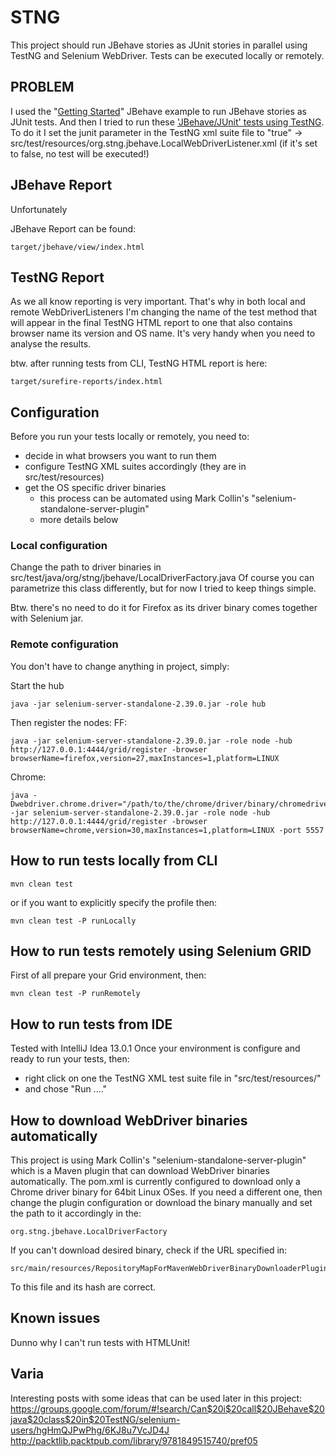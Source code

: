 # STNG

This project should run JBehave stories as JUnit stories in parallel using TestNG and Selenium WebDriver.
Tests can be executed locally or remotely.


## PROBLEM
I used the "[Getting Started](http://jbehave.org/reference/stable/getting-started.html)" JBehave example to run JBehave stories as JUnit tests.
And then I tried to run these ['JBehave/JUnit' tests using TestNG](http://testng.org/doc/documentation-main.html#junit).
To do it I set the junit parameter in the TestNG xml suite file to "true" -> src/test/resources/org.stng.jbehave.LocalWebDriverListener.xml
(if it's set to false, no test will be executed!)

## JBehave Report
Unfortunately

JBehave Report can be found:

    target/jbehave/view/index.html

## TestNG Report
As we all know reporting is very important.
That's why in both local and remote WebDriverListeners I'm changing the name of the test method
that will appear in the final TestNG HTML report to one that also contains browser name its version and OS name.
It's very handy when you need to analyse the results.

btw. after running tests from CLI, TestNG HTML report is here:

    target/surefire-reports/index.html


## Configuration
Before you run your tests locally or remotely, you need to:

* decide in what browsers you want to run them
* configure TestNG XML suites accordingly (they are in src/test/resources)
* get the OS specific driver binaries
    * this process can be automated using Mark Collin's "selenium-standalone-server-plugin"
    * more details below


### Local configuration
Change the path to driver binaries in src/test/java/org/stng/jbehave/LocalDriverFactory.java
Of course you can parametrize this class differently, but for now I tried to keep things simple.

Btw. there's no need to do it for Firefox as its driver binary comes together with Selenium jar.

### Remote configuration
You don't have to change anything in project, simply:

Start the hub

    java -jar selenium-server-standalone-2.39.0.jar -role hub

Then register the nodes:
FF:

    java -jar selenium-server-standalone-2.39.0.jar -role node -hub http://127.0.0.1:4444/grid/register -browser browserName=firefox,version=27,maxInstances=1,platform=LINUX

Chrome:

    java -Dwebdriver.chrome.driver="/path/to/the/chrome/driver/binary/chromedriver" -jar selenium-server-standalone-2.39.0.jar -role node -hub http://127.0.0.1:4444/grid/register -browser browserName=chrome,version=30,maxInstances=1,platform=LINUX -port 5557


## How to run tests locally from CLI

    mvn clean test

or if you want to explicitly specify the profile then:

    mvn clean test -P runLocally


## How to run tests remotely using Selenium GRID
First of all prepare your Grid environment, then:

    mvn clean test -P runRemotely


## How to run tests from IDE
Tested with IntelliJ Idea 13.0.1
Once your environment is configure and ready to run your tests, then:
* right click on one the TestNG XML test suite file in "src/test/resources/"
* and chose "Run ...."


## How to download WebDriver binaries automatically
This project is using Mark Collin's "selenium-standalone-server-plugin" which is a Maven plugin that can download
WebDriver binaries automatically.
The pom.xml is currently configured to download only a Chrome driver binary for 64bit Linux OSes.
If you need a different one, then change the plugin configuration or download the binary manually and set the path to it
accordingly in the:

    org.stng.jbehave.LocalDriverFactory

If you can't download desired binary, check if the URL specified in:

    src/main/resources/RepositoryMapForMavenWebDriverBinaryDownloaderPlugin.xml

To this file and its hash are correct.


## Known issues
Dunno why I can't run tests with HTMLUnit!


## Varia
Interesting posts with some ideas that can be used later in this project:
https://groups.google.com/forum/#!search/Can$20i$20call$20JBehave$20java$20class$20in$20TestNG/selenium-users/hgHmQJPwPhg/6KJ8u7VcJD4J
http://packtlib.packtpub.com/library/9781849515740/pref05